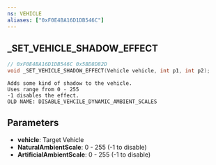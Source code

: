 ```yaml
---
ns: VEHICLE
aliases: ["0xF0E4BA16D1DB546C"]
---
```

## _SET_VEHICLE_SHADOW_EFFECT

```c
// 0xF0E4BA16D1DB546C 0x5BD8D82D
void _SET_VEHICLE_SHADOW_EFFECT(Vehicle vehicle, int p1, int p2);
```

```
Adds some kind of shadow to the vehicle.
Uses range from 0 - 255
-1 disables the effect.
OLD NAME: DISABLE_VEHCILE_DYNAMIC_AMBIENT_SCALES
```

## Parameters
* **vehicle**: Target Vehicle
* **NaturalAmbientScale**: 0 - 255 (-1 to disable)
* **ArtificialAmbientScale**: 0 - 255 (-1 to disable)

